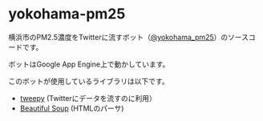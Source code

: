 yokohama-pm25
=============

横浜市のPM2.5濃度をTwitterに流すボット（[@yokohama_pm25](https://twitter.com/yokohama_pm25)）のソースコードです。

ボットはGoogle App Engine上で動かしています。

このボットが使用しているライブラリは以下です。
* [tweepy](https://github.com/tweepy/tweepy) (Twitterにデータを流すのに利用）
* [Beautiful Soup](http://www.crummy.com/software/BeautifulSoup/) (HTMLのパーサ)
